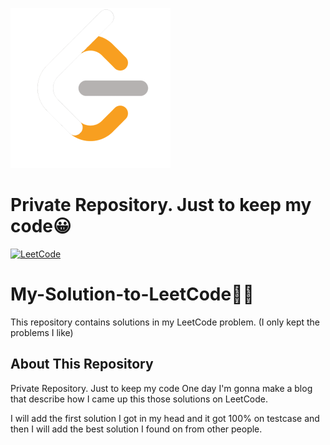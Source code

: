 ![LeetCode][leetcode-picture]

# Private Repository. Just to keep my code😀
[![LeetCode][leetcode-shield]][leetcode-url]

# My-Solution-to-LeetCode🧑‍💻
This repository contains solutions in my LeetCode problem. (I only kept the problems I like)

## About This Repository
Private Repository. Just to keep my code
One day I'm gonna make a blog that describe how I came up this those solutions on LeetCode.

I will add the first solution I got in my head and it got 100% on testcase and then I will add the best solution I found on from other people.

[leetcode-picture]: src/image/LeetCode_logo_rvs_half_percent.png
[leetcode-shield]: https://img.shields.io/badge/LeetCode-LapisBerry-white?style=for-the-badge&logo=LeetCode&logoColor=black&labelColor=%23FFA116
[leetcode-url]: https://leetcode.com/LapisBerry/
